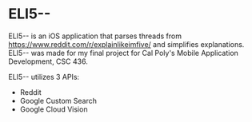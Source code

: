 # ELI5--
ELI5-- is an iOS application that parses threads from https://www.reddit.com/r/explainlikeimfive/ and simplifies explanations. ELI5-- was made for my final project for Cal Poly's Mobile Application Development, CSC 436.

ELI5-- utilizes 3 APIs:
* Reddit
* Google Custom Search
* Google Cloud Vision
